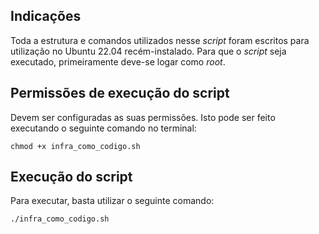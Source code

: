 ## Indicações

Toda a estrutura e comandos utilizados nesse _script_ foram escritos para utilização no Ubuntu 22.04 recém-instalado.
Para que o _script_ seja executado, primeiramente deve-se logar como _root_. 

## Permissões de execução do script

Devem ser configuradas as suas permissões. Isto pode ser feito executando o seguinte comando no terminal:

```shell script
chmod +x infra_como_codigo.sh 
```

## Execução do script

Para executar, basta utilizar o seguinte comando:

```shell script 
./infra_como_codigo.sh
```


